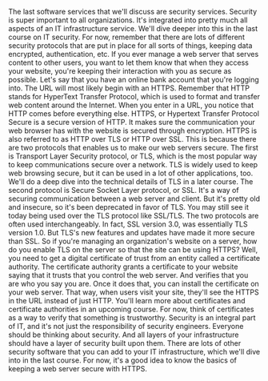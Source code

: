The last software services that
we'll discuss are security services. Security is super important
to all organizations. It's integrated into pretty much all
aspects of an IT infrastructure service. We'll dive deeper into this in
the last course on IT security. For now, remember that there are lots of
different security protocols that are put in place for all sorts of things, keeping
data encrypted, authentication, etc. If you ever manage a web server
that serves content to other users, you want to let them know that
when they access your website, you're keeping their interaction
with you as secure as possible. Let's say that you have an online bank
account that you're logging into. The URL will most likely
begin with an HTTPS. Remember that HTTP stands for
HyperText Transfer Protocol, which is used to format and
transfer web content around the Internet. When you enter in a URL, you notice
that HTTP comes before everything else. HTTPS, or Hypertext Transfer Protocol
Secure is a secure version of HTTP. It makes sure the communication your web
browser has with the website is secured through encryption. HTTPS is also referred to as HTTP over TLS or HTTP over SSL. This is because there are two protocols
that enables us to make our web servers secure. The first is Transport Layer Security
protocol, or TLS, which is the most popular way to keep
communications secure over a network. TLS is widely used to keep
web browsing secure, but it can be used in a lot of
other applications, too. We'll do a deep dive into the technical
details of TLS in a later course. The second protocol is
Secure Socket Layer protocol, or SSL. It's a way of securing communication
between a web server and client. But it's pretty old and insecure, so
it's been deprecated in favor of TLS. You may still see it today being used
over the TLS protocol like SSL/TLS. The two protocols are often
used interchangeably. In fact, SSL version 3.0,
was essentially TLS version 1.0. But TLS's new features and
updates have made it more secure than SSL. So if you're managing
an organization's website on a server, how do you enable TLS on the server so
that the site can be using HTTPS? Well, you need to get a digital
certificate of trust from an entity called a certificate authority. The certificate authority grants a
certificate to your website saying that it trusts that you control the web server. And verifies that you
are who you say you are. Once it does that, you can install
the certificate on your web server. That way, when users visit your site, they'll see the HTTPS in
the URL instead of just HTTP. You'll learn more about certificates and certificate authorities
in an upcoming course. For now, think of certificates as a way
to verify that something is trustworthy. Security is an integral part of IT, and it's not just the responsibility
of security engineers. Everyone should be
thinking about security. And all layers of your
infrastructure should have a layer of security built upon them. There are lots of other security
software that you can add to your IT infrastructure,
which we'll dive into in the last course. For now, it's a good idea to know the basics of
keeping a web server secure with HTTPS.
